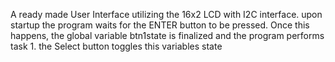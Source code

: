 A ready made User Interface utilizing the 16x2 LCD with I2C interface.
upon startup the program waits for the ENTER button to be pressed. Once this happens, the global variable btn1state is finalized and the program performs task 1. the Select button toggles this variables state
